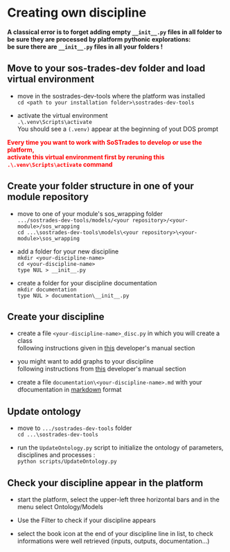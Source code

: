 # Creating own discipline

**A classical error is to forget adding empty `__init__.py` files 
  in all folder to be sure they are processed by platform pythonic explorations: <br>
  be sure there are `__init__.py` files in all your folders !**

## Move to your sos-trades-dev folder and load virtual environment

  - move in the sostrades-dev-tools where the platform was installed<br>
    `cd <path to your installation folder>\sostrades-dev-tools`
  
  - activate the virtual environment <br>
    `.\.venv\Scripts\activate`<br>
    You should see a `(.venv)` appear at the beginning of yout DOS prompt
    
  <font color="#ff0000"> **Every time you want to work with SoSTrades to develop or use the platform,<br>
    activate this virtual environment first by reruning this `.\.venv\Scripts\activate` command** </font>
    
## Create your folder structure in one of your module repository

  - move to one of your module's sos_wrapping folder <br>
    `.../sostrades-dev-tools/models/<your repository>/<your-module>/sos_wrapping` <br>
    `cd ...\sostrades-dev-tools\models\<your repository>\<your-module>\sos_wrapping`
    
  - add a folder for your new discipline <br>
    `mkdir <your-discipline-name>`<br>
    `cd <your-discipline-name>`<br>
    `type NUL > __init__.py`<br>
    
  - create a folder for your discipline documentation<br>
    `mkdir documentation`<br>
    `type NUL > documentation\__init__.py`
    
## Create your discipline

  - create a file `<your-discipline-name>_disc.py` in which you will create a class <your-discipline-name><br>
    following instructions given in [this](https://sostrades-core.readthedocs.io/en/latest/how-to/wrap-model.html) developer's manual section
  
  - you might want to add graphs to your discipline <br>
    following instructions from [this](https://sostrades-core.readthedocs.io/en/latest/how-to/create-postprocessing.html) developer's manual section
  
  - create a file `documentation\<your-discipline-name>.md`
    with your dfocumentation in [markdown](https://www.markdownguide.org/basic-syntax/) format
    
## Update ontology

   - move to `.../sostrades-dev-tools` folder <br>
    `cd ...\sostrades-dev-tools`
    
  - run the `UpdateOntology.py` script to initialize the ontology of parameters, disciplines and processes :<br>
    `python scripts/UpdateOntology.py`<br>

## Check your discipline appear in the platform

  - start the platform, select the upper-left three horizontal bars and in the menu select Ontology/Models
  
  - Use the Filter to check if your discipline appears
  
  - select the book icon at the end of your discipline line in list, to check informations were well retrieved (inputs, outputs, documentation...)
  

  